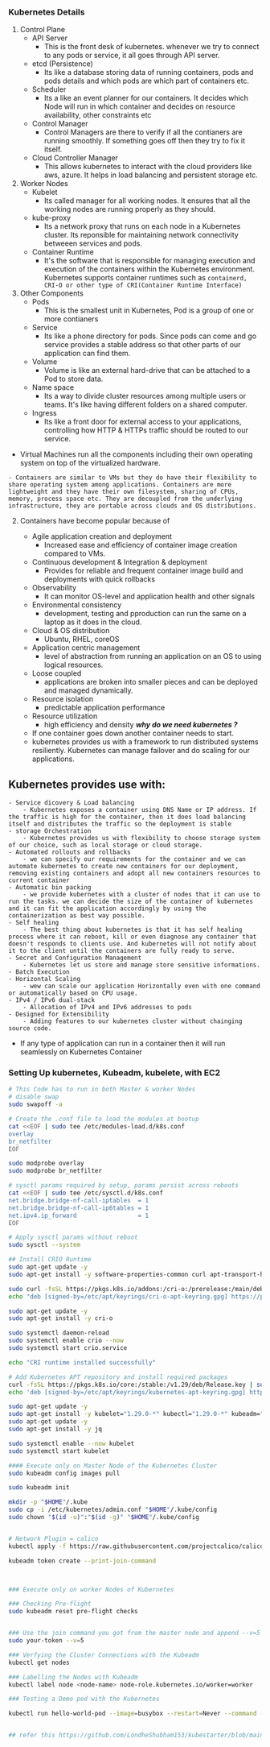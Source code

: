### Kubernetes Details

1. Control Plane
   - API Server
     - This is the front desk of kubernetes. whenever we try to connect to any pods or service, it all goes through API server.
   - etcd (Persistence)
     - Its like a database storing data of running containers, pods and pods details and which pods are which part of containers etc.
   - Scheduler
     - Its a like an event planner for our containers. It decides which Node will run in which container and decides on resource availability, other constraints etc
   - Control Manager
     - Control Managers are there to verify if all the contianers are running smoothly. If something goes off then they try to fix it itself.
   - Cloud Controller Manager
     - This allows kubernetes to interact with the cloud providers like aws, azure. It helps in load balancing and persistent storage etc.
2. Worker Nodes
   - Kubelet
     - Its called manager for all working nodes. It ensures that all the working nodes are running properly as they should.
   - kube-proxy
     - Its a network proxy that runs on each node in a Kubernetes cluster. Its reponsible for maintaining network connectivity betweeen services and pods.
   - Container Runtime
     - It's the software that is responsible for managing execution and execution of the containers within the Kubernetes environment. Kubernetes supports container runtimes such as `containerd, CRI-O or other type of CRI(Container Runtime Interface)`
3. Other Components
   - Pods
     - This is the smallest unit in Kubernetes, Pod is a group of one or more contianers
   - Service
     - Its like a phone directory for pods. Since pods can come and go service provides a stable address so that other parts of our application can find them.
   - Volume
     - Volume is like an external hard-drive that can be attached to a Pod to store data.
   - Name space
     - Its a way to divide cluster resources among multiple users or teams. It's like having different folders on a shared computer.
   - Ingress
     - Its like a front door for external access to your applications, controlling how HTTP & HTTPs traffic should be routed to our service.

<!-- VMs vs Contrainers -->

- Virtual Machines run all the components including their own operating system on top of the virtualized hardware.

<!-- Container deployments -->

    - Containers are similar to VMs but they do have their flexibility to share operating system among applications. Containers are more lightweight and they have their own filesystem, sharing of CPUs, memory, process space etc. They are decoupled from the underlying infrastructure, they are portable across clouds and OS distributions.

2. Containers have become popular because of

   - Agile application creation and deployment
     - Increased ease and efficiency of container image creation compared to VMs.
   - Continuous development & Integration & deployment
     - Provides for reliable and frequent container image build and deployments with quick rollbacks
   - Observability
     - It can monitor OS-level and application health and other signals
   - Environmental consistency
     - development, testing and pproduction can run the same on a laptop as it does in the cloud.
   - Cloud & OS distribution
     - Ubuntu, RHEL, coreOS
   - Application centric management
     - level of abstraction from running an application on an OS to using logical resources.
   - Loose coupled
     - applications are broken into smaller pieces and can be deployed and managed dynamically.
   - Resource isolation
     - predictable application performance
   - Resource utilization
     - high efficiency and density
       **_why do we need kubernetes ?_**
   - If one container goes down another container needs to start.
   - kubernetes provides us with a framework to run distributed systems resiliently. Kubernetes can manage failover and do scaling for our applications.

## Kubernetes provides use with:

    - Service dicovery & Load balancing
        - Kubernetes exposes a container using DNS Name or IP address. If the traffic is high for the container, then it does load balancing itself and distributes the traffic so the deployment is stable
    - storage Orchestration
        - Kubernetes provides us with flexibility to choose storage system of our choice, such as local storage or cloud storage.
    - Automated rollouts and rollbacks
        - we can specify our requirements for the container and we can automate kubernetes to create new containers for our deployment, removing existing containers and adopt all new containers resources to current container
    - Automatic bin packing
        - we provide kubernetes with a cluster of nodes that it can use to run the tasks. we can decide the size of the container of kubernetes and it can fit the application accordingly by using the containerization as best way possible.
    - Self healing
        - The best thing about kubernetes is that it has self healing process where it can reboot, kill or even diagnose any container that doesn't responds to clients use. And kubernetes will not notify about it to the client until the containers are fully ready to serve.
    - Secret and Configuration Management
        - Kubernetes let us store and manage store sensitive informations.
    - Batch Execution
    - Horizontal Scaling
        - wew can scale our application Horizontally even with one command or automatically based on CPU usage.
    - IPv4 / IPv6 dual-stack
        - Allocation of IPv4 and IPv6 addresses to pods
    - Designed for Extensibility
        - Adding features to our kubernetes cluster without chainging source code.

- If any type of application can run in a container then it will run seamlessly on Kubernetes Container

### Setting Up kubernetes, Kubeadm, kubelete, with EC2

```bash
# This Code has to run in both Master & worker Nodes
# disable swap
sudo swapoff -a

# Create the .conf file to load the modules at bootup
cat <<EOF | sudo tee /etc/modules-load.d/k8s.conf
overlay
br_netfilter
EOF

sudo modprobe overlay
sudo modprobe br_netfilter

# sysctl params required by setup, params persist across reboots
cat <<EOF | sudo tee /etc/sysctl.d/k8s.conf
net.bridge.bridge-nf-call-iptables  = 1
net.bridge.bridge-nf-call-ip6tables = 1
net.ipv4.ip_forward                 = 1
EOF

# Apply sysctl params without reboot
sudo sysctl --system

## Install CRIO Runtime
sudo apt-get update -y
sudo apt-get install -y software-properties-common curl apt-transport-https ca-certificates gpg

sudo curl -fsSL https://pkgs.k8s.io/addons:/cri-o:/prerelease:/main/deb/Release.key | sudo gpg --dearmor -o /etc/apt/keyrings/cri-o-apt-keyring.gpg
echo "deb [signed-by=/etc/apt/keyrings/cri-o-apt-keyring.gpg] https://pkgs.k8s.io/addons:/cri-o:/prerelease:/main/deb/ /" | sudo tee /etc/apt/sources.list.d/cri-o.list

sudo apt-get update -y
sudo apt-get install -y cri-o

sudo systemctl daemon-reload
sudo systemctl enable crio --now
sudo systemctl start crio.service

echo "CRI runtime installed successfully"

# Add Kubernetes APT repository and install required packages
curl -fsSL https://pkgs.k8s.io/core:/stable:/v1.29/deb/Release.key | sudo gpg --dearmor -o /etc/apt/keyrings/kubernetes-apt-keyring.gpg
echo 'deb [signed-by=/etc/apt/keyrings/kubernetes-apt-keyring.gpg] https://pkgs.k8s.io/core:/stable:/v1.29/deb/ /' | sudo tee /etc/apt/sources.list.d/kubernetes.list

sudo apt-get update -y
sudo apt-get install -y kubelet="1.29.0-*" kubectl="1.29.0-*" kubeadm="1.29.0-*"
sudo apt-get update -y
sudo apt-get install -y jq

sudo systemctl enable --now kubelet
sudo systemctl start kubelet

#### Execute only on Master Node of the Kubernetes Cluster
sudo kubeadm config images pull

sudo kubeadm init

mkdir -p "$HOME"/.kube
sudo cp -i /etc/kubernetes/admin.conf "$HOME"/.kube/config
sudo chown "$(id -u)":"$(id -g)" "$HOME"/.kube/config


# Network Plugin = calico
kubectl apply -f https://raw.githubusercontent.com/projectcalico/calico/v3.26.0/manifests/calico.yaml

kubeadm token create --print-join-command



### Execute only on worker Nodes of Kubernetes

### Checking Pre-flight
sudo kubeadm reset pre-flight checks


### Use the join command you got from the master node and append --v=5 at the end.
sudo your-token --v=5

### Verfying the Cluster Connections with the Kubeadm
kubectl get nodes

### Labelling the Nodes with Kubeadm
kubectl label node <node-name> node-role.kubernetes.io/worker=worker

### Testing a Demo pod with the Kubernetes

kubectl run hello-world-pod --image=busybox --restart=Never --command -- sh -c "echo 'Hello, World' && sleep 3600"


## refer this https://github.com/LondheShubham153/kubestarter/blob/main/kubeadm_installation.md


```
